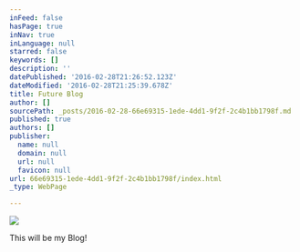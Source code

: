 ```yaml
---
inFeed: false
hasPage: true
inNav: true
inLanguage: null
starred: false
keywords: []
description: ''
datePublished: '2016-02-28T21:26:52.123Z'
dateModified: '2016-02-28T21:25:39.678Z'
title: Future Blog
author: []
sourcePath: _posts/2016-02-28-66e69315-1ede-4dd1-9f2f-2c4b1bb1798f.md
published: true
authors: []
publisher:
  name: null
  domain: null
  url: null
  favicon: null
url: 66e69315-1ede-4dd1-9f2f-2c4b1bb1798f/index.html
_type: WebPage

---
```

![](https://the-grid-user-content.s3-us-west-2.amazonaws.com/654d140b-1ec3-4d13-9cbc-7529fa0fae5d.jpg)

This will be my Blog!